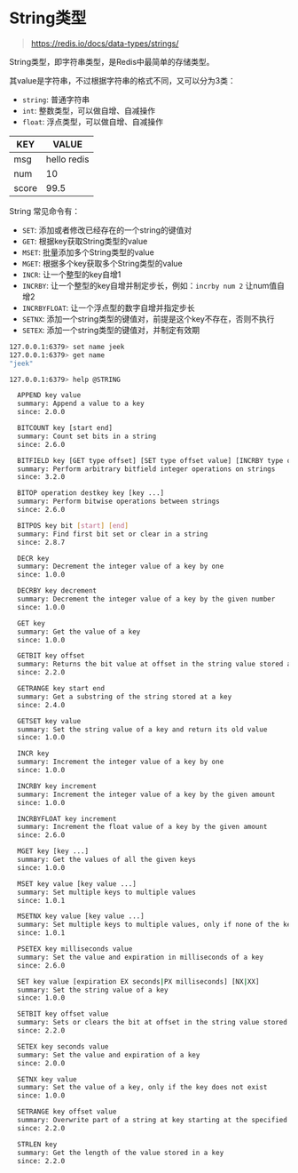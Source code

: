 # String类型

> https://redis.io/docs/data-types/strings/

String类型，即字符串类型，是Redis中最简单的存储类型。

其value是字符串，不过根据字符串的格式不同，又可以分为3类：

+ `string`: 普通字符串
+ `int`: 整数类型，可以做自增、自减操作
+ `float`: 浮点类型，可以做自增、自减操作

| KEY   | VALUE       |
|-------|-------------|
| msg   | hello redis |
| num   | 10          |
| score | 99.5        |

String 常见命令有：

+ `SET`: 添加或者修改已经存在的一个string的键值对
+ `GET`: 根据key获取String类型的value
+ `MSET`: 批量添加多个String类型的value
+ `MGET`: 根据多个key获取多个String类型的value
+ `INCR`: 让一个整型的key自增1
+ `INCRBY`: 让一个整型的key自增并制定步长，例如：`incrby num 2` 让num值自增2
+ `INCRBYFLOAT`: 让一个浮点型的数字自增并指定步长
+ `SETNX`: 添加一个string类型的键值对，前提是这个key不存在，否则不执行
+ `SETEX`: 添加一个string类型的键值对，并制定有效期

```bash
127.0.0.1:6379> set name jeek
127.0.0.1:6379> get name
"jeek"

127.0.0.1:6379> help @STRING

  APPEND key value
  summary: Append a value to a key
  since: 2.0.0

  BITCOUNT key [start end]
  summary: Count set bits in a string
  since: 2.6.0

  BITFIELD key [GET type offset] [SET type offset value] [INCRBY type offset increment] [OVERFLOW WRAP|SAT|FAIL]
  summary: Perform arbitrary bitfield integer operations on strings
  since: 3.2.0

  BITOP operation destkey key [key ...]
  summary: Perform bitwise operations between strings
  since: 2.6.0

  BITPOS key bit [start] [end]
  summary: Find first bit set or clear in a string
  since: 2.8.7

  DECR key
  summary: Decrement the integer value of a key by one
  since: 1.0.0

  DECRBY key decrement
  summary: Decrement the integer value of a key by the given number
  since: 1.0.0

  GET key
  summary: Get the value of a key
  since: 1.0.0

  GETBIT key offset
  summary: Returns the bit value at offset in the string value stored at key
  since: 2.2.0

  GETRANGE key start end
  summary: Get a substring of the string stored at a key
  since: 2.4.0

  GETSET key value
  summary: Set the string value of a key and return its old value
  since: 1.0.0

  INCR key
  summary: Increment the integer value of a key by one
  since: 1.0.0

  INCRBY key increment
  summary: Increment the integer value of a key by the given amount
  since: 1.0.0

  INCRBYFLOAT key increment
  summary: Increment the float value of a key by the given amount
  since: 2.6.0

  MGET key [key ...]
  summary: Get the values of all the given keys
  since: 1.0.0

  MSET key value [key value ...]
  summary: Set multiple keys to multiple values
  since: 1.0.1

  MSETNX key value [key value ...]
  summary: Set multiple keys to multiple values, only if none of the keys exist
  since: 1.0.1

  PSETEX key milliseconds value
  summary: Set the value and expiration in milliseconds of a key
  since: 2.6.0

  SET key value [expiration EX seconds|PX milliseconds] [NX|XX]
  summary: Set the string value of a key
  since: 1.0.0

  SETBIT key offset value
  summary: Sets or clears the bit at offset in the string value stored at key
  since: 2.2.0

  SETEX key seconds value
  summary: Set the value and expiration of a key
  since: 2.0.0

  SETNX key value
  summary: Set the value of a key, only if the key does not exist
  since: 1.0.0

  SETRANGE key offset value
  summary: Overwrite part of a string at key starting at the specified offset
  since: 2.2.0

  STRLEN key
  summary: Get the length of the value stored in a key
  since: 2.2.0

```

